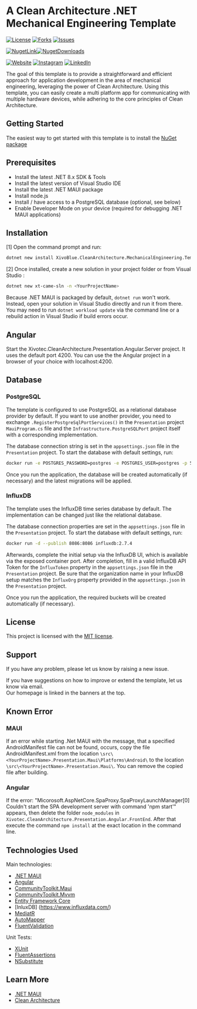 <!-- Project Shields & URLs -->
[github_build-shield]: https://img.shields.io/badge/
[license-shield]: https://img.shields.io/github/license/XivotecGmbH/CleanArchitecture.MechanicalEngineering
[license-url]: https://github.com/XivotecGmbH/CleanArchitecture.MechanicalEngineering/blob/master/LICENSE
[contributors-url]: https://github.com/XivotecGmbH/CleanArchitecture.MechanicalEngineering/graphs/contributors
[forks-shield]: https://img.shields.io/github/forks/XivotecGmbH/CleanArchitecture.MechanicalEngineering
[forks-url]: https://github.com/XivotecGmbH/CleanArchitecture.MechanicalEngineering/network/members
[issues-shield]: https://img.shields.io/github/issues/XivotecGmbH/CleanArchitecture.MechanicalEngineering
[issues-url]: https://github.com/XivotecGmbH/CleanArchitecture.MechanicalEngineering/issues

[nuget-shield]: https://img.shields.io/nuget/v/XivoBlue.CleanArchitecture.MechanicalEngineering.Template?label=NuGet
[nuget-url]: https://www.nuget.org/packages/XivoBlue.CleanArchitecture.MechanicalEngineering.Template
[nuget-d-shield]: https://img.shields.io/nuget/dt/XivoBlue.CleanArchitecture.MechanicalEngineering.Template?label=Downloads
[nuget-d-url]: https://www.nuget.org/packages/XivoBlue.CleanArchitecture.MechanicalEngineering.Template

[website-shield]: https://img.shields.io/badge/Xivotec-blue
[website-url]: https://xivotec.com/
[instagram-shield]: https://img.shields.io/badge/Xivotec-blue?logo=instagram&logoColor=white
[instagram-url]: https://www.instagram.com/xivotec
[linkedin-shield]: https://img.shields.io/badge/Xivotec-blue?logo=linkedin&logoColor=white
[linkedin-url]: https://de.linkedin.com/company/xivotec

# A Clean Architecture .NET Mechanical Engineering Template
[![License][license-shield]][license-url] [![Forks][forks-shield]][forks-url] [![Issues][issues-shield]][issues-url]

[![NugetLink][nuget-shield]][nuget-url][![NugetDownloads][nuget-d-shield]][nuget-d-url]

[![Website][website-shield]][website-url] [![Instagram][instagram-shield]][instagram-url] [![LinkedIn][linkedin-shield]][linkedin-url]

The goal of this template is to provide a straightforward and efficient approach for application development in the area of mechanical engineering, leveraging the power of Clean Architecture.
Using this template, you can easily create a multi platform app for communicating with multiple hardware devices, while adhering to the core principles of Clean Architecture.

## Getting Started
The easiest way to get started with this template is to install the [NuGet package][nuget-d-url]

## Prerequisites
- Install the latest .NET 8.x SDK & Tools
- Install the latest version of Visual Studio IDE
- Install the latest .NET MAUI package
- Install node.js
- Install / have access to a PostgreSQL database (optional, see below)
- Enable Developer Mode on your device (required for debugging .NET MAUI applications)

## Installation
[1] Open the command prompt and run:

```bash
dotnet new install XivoBlue.CleanArchitecture.MechanicalEngineering.Template
```

[2] Once installed, create a new solution in your project folder or from Visual Studio :

```bash
dotnet new xt-came-sln -n <YourProjectName>
```

Because .NET MAUI is packaged by default, `dotnet run` won't work.  
Instead, open your solution in Visual Studio directly and run it from there.
You may need to run `dotnet workload update` via the command line or a rebuild action in Visual Studio if build errors occur.

## Angular
Start the Xivotec.CleanArchitecture.Presentation.Angular.Server project. It uses the default port 4200. You can use the the Angular project in a browser of your choice with localhost:4200.

## Database

### PostgreSQL

The template is configured to use PostgreSQL as a relational database provider by default. If you want to use another provider, you need to exchange `.RegisterPostgreSqlPortServices()`
in the `Presentation` project `MauiProgram.cs` file and the `Infrastructure.PostgreSQLPort` project itself with a corresponding implementation.

The database connection string is set in the `appsettings.json` file in the `Presentation` project.
To start the database with default settings, run:

```bash
docker run -e POSTGRES_PASSWORD=postgres -e POSTGRES_USER=postgres -p 5432:5432 postgres:latest
```

Once you run the application, the database will be created automatically (if necessary) and the latest migrations will be applied.

### InfluxDB

The template uses the InfluxDB time series database by default. The implementation can be changed just like the relational database.

The database connection properties are set in the `appsettings.json` file in the `Presentation` project.
To start the database with default settings, run:

```bash
docker run -d --publish 8086:8086 influxdb:2.7.4
```

Afterwards, complete the initial setup via the InfluxDB UI, which is available via the exposed container port. After completion, fill in a valid InfluxDB API Token for the `InfluxToken` property in the `appsettings.json` file in the `Presentation` project. Be sure that the organization name in your InfluxDB setup matches the `InfluxOrg` property provided in the `appsettings.json` in the `Presentation` project.

Once you run the application, the required buckets will be created automatically (if necessary).

## License

This project is licensed with the [MIT license](LICENSE).

## Support

If you have any problem, please let us know by raising a new issue.

If you have suggestions on how to improve or extend the template, let us know via email.  
Our homepage is linked in the banners at the top.

## Known Error

### MAUI
If an error while starting .Net MAUI with the message, that a specified AndroidManifest file can not be found, occurs, copy the file AndroidManifest.xml from the location `\src\<YourProjectName>.Presentation.Maui\Platforms\Android\` to the location `\src\<YourProjectName>.Presentation.Maui\`. You can remove the copied file after building.

### Angular
If the error: "Micorosoft.AspNetCore.SpaProxy.SpaProxyLaunchManager[0] Couldn't start the SPA development server with command 'npm start'" appears, then delete the folder `node_modules` in `Xivotec.CleanArchitecture.Presentation.Angular.FrontEnd`. After that execute the command `npm install` at the exact location in the command line.

## Technologies Used

Main technologies:
* [.NET MAUI](https://learn.microsoft.com/en-us/dotnet/maui/)
* [Angular](https://angular.dev/)
* [CommunityToolkit.Maui](https://github.com/CommunityToolkit/Maui)
* [CommunityToolkit.Mvvm](https://learn.microsoft.com/de-de/dotnet/communitytoolkit/mvvm/)
* [Entity Framework Core](https://docs.microsoft.com/en-us/ef/core/)
* [InluxDB] (https://www.influxdata.com/)
* [MediatR](https://github.com/jbogard/MediatR)
* [AutoMapper](https://automapper.org/)
* [FluentValidation](https://fluentvalidation.net/)

Unit Tests:  
* [XUnit](https://xunit.net/)
* [FluentAssertions](https://fluentassertions.com/)
* [NSubstitute](https://nsubstitute.github.io/)

## Learn More

* [.NET MAUI](https://learn.microsoft.com/en-us/dotnet/maui/)
* [Clean Architecture](https://blog.cleancoder.com/uncle-bob/2012/08/13/the-clean-architecture.html)
